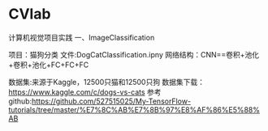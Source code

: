 # CVlab

计算机视觉项目实践
一、ImageClassification

项目：猫狗分类
文件:DogCatClassification.ipny
网络结构：CNN==卷积+池化+卷积+池化+FC+FC+FC

数据集:来源于Kaggle，12500只猫和12500只狗
数据集下载：https://www.kaggle.com/c/dogs-vs-cats
参考github:https://github.com/527515025/My-TensorFlow-tutorials/tree/master/%E7%8C%AB%E7%8B%97%E8%AF%86%E5%88%AB
